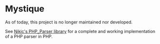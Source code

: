 Mystique
========

As of today, this project is no longer maintained nor developed. 

See [Nikic's PHP_Parser library](https://github.com/nikic/PHP-parser) for a complete and working implementation of a PHP parser in PHP.

